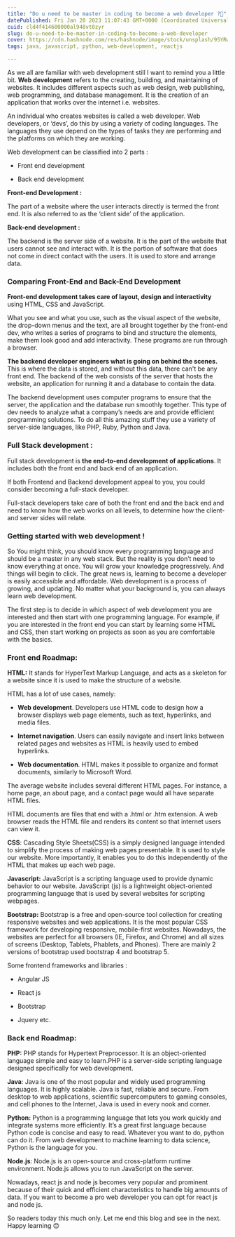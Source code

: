 ```yaml
---
title: "Do u need to be master in coding to become a web developer ?🤔"
datePublished: Fri Jan 20 2023 11:07:43 GMT+0000 (Coordinated Universal Time)
cuid: cld4f414600000al948vt0zyr
slug: do-u-need-to-be-master-in-coding-to-become-a-web-developer
cover: https://cdn.hashnode.com/res/hashnode/image/stock/unsplash/95YRwf6CNw8/upload/8e6afd7b36572a3d64c33f248f4da4ca.jpeg
tags: java, javascript, python, web-development, reactjs

---
```


As we all are familiar with web development still I want to remind you a little bit. **Web development** refers to the creating, building, and maintaining of websites. It includes different aspects such as web design, web publishing, web programming, and database management. It is the creation of an application that works over the internet i.e. websites.

An individual who creates websites is called a web developer. Web developers, or ‘devs’, do this by using a variety of coding languages. The languages they use depend on the types of tasks they are performing and the platforms on which they are working.

Web development can be classified into 2 parts :

* Front end development
    
* Back end development
    

**Front-end Development :**

The part of a website where the user interacts directly is termed the front end. It is also referred to as the ‘client side’ of the application.

**Back-end development :**

The backend is the server side of a website. It is the part of the website that users cannot see and interact with. It is the portion of software that does not come in direct contact with the users. It is used to store and arrange data.

### **Comparing Front-End and Back-End Development**

**Front-end development takes care of layout, design and interactivity** using HTML, CSS and JavaScript.

What you see and what you use, such as the visual aspect of the website, the drop-down menus and the text, are all brought together by the front-end dev, who writes a series of programs to bind and structure the elements, make them look good and add interactivity. These programs are run through a browser.

**The backend developer engineers what is going on behind the scenes.** This is where the data is stored, and without this data, there can't be any front end. The backend of the web consists of the server that hosts the website, an application for running it and a database to contain the data.

The backend development uses computer programs to ensure that the server, the application and the database run smoothly together. This type of dev needs to analyze what a company’s needs are and provide efficient programming solutions. To do all this amazing stuff they use a variety of server-side languages, like PHP, Ruby, Python and Java.

### **Full Stack development :**

Full stack development is **the end-to-end development of applications**. It includes both the front end and back end of an application.

If both Frontend and Backend development appeal to you, you could consider becoming a full-stack developer.

Full-stack developers take care of both the front end and the back end and need to know how the web works on all levels, to determine how the client- and server sides will relate.

### Getting started with web development !

So You might think, you should know every programming language and should be a master in any web stack. But the reality is you don’t need to know everything at once. You will grow your knowledge progressively. And things will begin to click. The great news is, learning to become a developer is easily accessible and affordable. Web development is a process of growing, and updating. No matter what your background is, you can always learn web development.

The first step is to decide in which aspect of web development you are interested and then start with one programming language. For example, if you are interested in the front end you can start by learning some HTML and CSS, then start working on projects as soon as you are comfortable with the basics.

### Front end Roadmap:

**HTML:** It stands for HyperText Markup Language, and acts as a skeleton for a website since it is used to make the structure of a website.

HTML has a lot of use cases, namely:

* **Web development**. Developers use HTML code to design how a browser displays web page elements, such as text, hyperlinks, and media files. 
    
* **Internet navigation**. Users can easily navigate and insert links between related pages and websites as HTML is heavily used to embed hyperlinks. 
    
* **Web documentation**. HTML makes it possible to organize and format documents, similarly to Microsoft Word.
    

The average website includes several different HTML pages. For instance, a home page, an about page, and a contact page would all have separate HTML files.

HTML documents are files that end with a .html or .htm extension. A web browser reads the HTML file and renders its content so that internet users can view it.

**CSS**: Cascading Style Sheets(CSS) is a simply designed language intended to simplify the process of making web pages presentable. It is used to style our website. More importantly, it enables you to do this independently of the HTML that makes up each web page.

**Javascript:** JavaScript is a scripting language used to provide dynamic behavior to our website. JavaScript (js) is a lightweight object-oriented programming language that is used by several websites for scripting webpages.

**Bootstrap:** Bootstrap is a free and open-source tool collection for creating responsive websites and web applications. It is the most popular CSS framework for developing responsive, mobile-first websites. Nowadays, the websites are perfect for all browsers (IE, Firefox, and Chrome) and all sizes of screens (Desktop, Tablets, Phablets, and Phones). There are mainly 2 versions of bootstrap used bootstrap 4 and bootstrap 5.

Some frontend frameworks and libraries :

* Angular JS
    
* React js
    
* Bootstrap
    
* Jquery etc.
    

### Back end Roadmap:

**PHP:** PHP stands for Hypertext Preprocessor. It is an object-oriented language simple and easy to learn.PHP is a server-side scripting language designed specifically for web development.

**Java**: Java is one of the most popular and widely used programming languages. It is highly scalable. Java is fast, reliable and secure. From desktop to web applications, scientific supercomputers to gaming consoles, and cell phones to the Internet, Java is used in every nook and corner.

**Python:** Python is a programming language that lets you work quickly and integrate systems more efficiently. It’s a great first language because Python code is concise and easy to read. Whatever you want to do, python can do it. From web development to machine learning to data science, Python is the language for you.

**Node.js**: Node.js is an open-source and cross-platform runtime environment. Node.js allows you to run JavaScript on the server.

Nowadays, react js and node js becomes very popular and prominent because of their quick and efficient characteristics to handle big amounts of data. If you want to become a pro web developer you can opt for react js and node js.

So readers today this much only. Let me end this blog and see in the next. Happy learning 😊